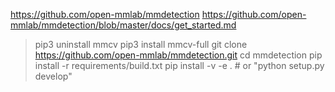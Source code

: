 https://github.com/open-mmlab/mmdetection
https://github.com/open-mmlab/mmdetection/blob/master/docs/get_started.md

> pip3 uninstall mmcv
pip3 install mmcv-full
git clone https://github.com/open-mmlab/mmdetection.git
cd mmdetection
pip install -r requirements/build.txt
pip install -v -e .  # or "python setup.py develop"
